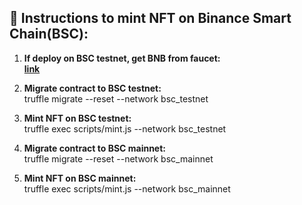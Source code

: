 ## 📃 Instructions to mint NFT on Binance Smart Chain(BSC):
1. **If deploy on BSC testnet, get BNB from faucet:**
</br>**[link](https://testnet.binance.org/faucet-smart)**

2. **Migrate contract to BSC testnet:**
</br>truffle migrate --reset --network bsc_testnet

3. **Mint NFT on BSC testnet:**
</br>truffle exec scripts/mint.js --network bsc_testnet

4. **Migrate contract to BSC mainnet:**
</br>truffle migrate --reset --network bsc_mainnet

5. **Mint NFT on BSC mainnet:**
</br>truffle exec scripts/mint.js --network bsc_mainnet